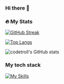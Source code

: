 ### Hi there 👋

<!--
**codetroll/codetroll** is a ✨ _special_ ✨ repository because its `README.md` (this file) appears on your GitHub profile.

Here are some ideas to get you started:

- 🔭 I’m currently working on ...
- 🌱 I’m currently learning ...
- 👯 I’m looking to collaborate on ...
- 🤔 I’m looking for help with ...
- 💬 Ask me about ...
- 📫 How to reach me: ...
- 😄 Pronouns: ...
- ⚡ Fun fact: ...
<div align="center">
  <img src="https://user-images.githubusercontent.com/13168224/211012939-cd172c3b-81ff-49f6-927a-629e2bf29613.png")>
</div>
<h2>Howdy :wave: <br>
I'm Bob - also known as BoDonkey or just Bo after my Sicilian mini-ass </h2>
<div id="badges" align="center">
<a href="https://linkedin.com/in/robertmeans1">
  <img src="https://img.shields.io/badge/LinkedIn-blue?style=for-the-badge&logo=linkedin&logoColor=white" alt="LinkedIn Badge"/>
  </a>
  <a href="https://www.youtube.com/user/BoboMonkeyBoy/videos">
    <img src="https://img.shields.io/badge/YouTube-red?style=for-the-badge&logo=youtube&logoColor=white" alt="Youtube Badge"/>
  </a>
  <a href = "https://twitter.com/BobMPhD">
  <img src="https://img.shields.io/badge/Twitter-blue?style=for-the-badge&logo=twitter&logoColor=white" alt="Twitter Badge"/>
  </a>
</div>

---

### :technologist: About Me

Tech evangelist developing with Node, Angular, PHP, HTML, and CSS

- :telescope: Currently a technical writer and developer liaison

- :seedling: Exploring Typescript, R, and C# for Unity. Playing around with ServiceNow.

- :zap: In my free time I run a small farm and I used to do cancer, virus, and cell death research :wink: No [really!](https://pubmed.ncbi.nlm.nih.gov/?term=Means%2C+re)

---

### :hammer_and_wrench: Languages and Tools

 <div>
  <img src="https://github.com/devicons/devicon/blob/master/icons/javascript/javascript-original.svg" title="JavaScript" alt="JavaScript" width="40" height="40"/>
  <img src="https://github.com/devicons/devicon/blob/master/icons/nodejs/nodejs-original-wordmark.svg" title="Nodejs" alt="Nodejs" width="40" height="40"/>
  <img src="https://github.com/devicons/devicon/blob/master/icons/angularjs/angularjs-original.svg" title="Angular" alt="Angular" width="40" height="40"/>
  <img src="https://github.com/devicons/devicon/blob/master/icons/html5/html5-original-wordmark.svg" title="HTML" alt="HTML" width="40" height="40"/>
  <img src="https://github.com/devicons/devicon/blob/master/icons/css3/css3-original-wordmark.svg" title="CSS" alt="CSS" width="40" height="40"/>
  <img src="https://github.com/devicons/devicon/blob/master/icons/wordpress/wordpress-plain-wordmark.svg" title="WordPress" alt="WordPress" width="40" height="40"/>
  </div>

---
-->

### :fire: My Stats

[![GitHub Streak](http://github-readme-streak-stats.herokuapp.com?user=codetroll&theme=dark&background=000000)](https://git.io/streak-stats)

[![Top Langs](https://github-readme-stats.vercel.app/api/top-langs/?username=codetroll&layout=compact&theme=dark)](https://github.com/anuraghazra/github-readme-stats)

![codetroll's GitHub stats](https://github-readme-stats.vercel.app/api?username=codetroll&show_icons=true&theme=dark)

### My tech stack
<!-- https://github.com/tandpfun/skill-icons?tab=readme-ov-file#icons-list -->
[![My Skills](https://skillicons.dev/icons?i=js,html,css,angular,azure,bash,git,github,java,laravel,md,mysql,nodejs,php,py,ts,vscode )](https://skillicons.dev)

<!--
---

### :writing_hand: Writing and software products

- [API documentation]( https://github.com/Pinegrow/PinegrowDevelopersDocumentation)
- [Technical (mostly) writing](https://robertmeans.net)
- [Plugins](https://plugins.springhilldesign.net)
- [Scientific manuscripts](https://www.ncbi.nlm.nih.gov/myncbi/1fObabMAcjkAR/bibliography/public/) -->
